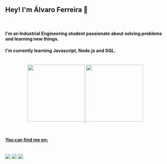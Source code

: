 ## Hey! I'm Álvaro Ferreira 👋
</br>

#### I'm an Industrial Engineering student passionate about solving problems and learning new things.

#### I'm currently learning <strong>Javascript</strong>, <strong>Node.js</strong> and <strong>SQL</strong>.

</br>
<div align="center">
  <a href="https://github.com/alvaroaxsmith">
  <img height="180em" src="https://github-readme-stats.vercel.app/api?username=alvaroaxsmith&show_icons=true&theme=dracula&include_all_commits=true&count_private=true"/>
  <img height="180em" src="https://github-readme-stats.vercel.app/api/top-langs/?username=alvaroaxsmith&layout=compact&langs_count=7&theme=dracula"/>
</div>
<div style="display: inline_block"><br>

</div>
  
  ## 

  #### You can find me on:
  </br>
 
<div> 
  <a href="https://twitter.com/alvaroaxsmith" target="_blank"><img src="https://img.shields.io/badge/Twitter-%231999c9?style=for-the-badge&logo=twitter&logoColor=white" target="_blank"></a>
  <a href = "mailto:machadoferreiraalvaro@gmail.com"><img src="https://img.shields.io/badge/-Gmail-%23333?style=for-the-badge&logo=gmail&logoColor=white" target="_blank"></a>
  <a href="https://www.linkedin.com/in/alvaromachadoferreira/" target="_blank"><img src="https://img.shields.io/badge/-LinkedIn-%230077B5?style=for-the-badge&logo=linkedin&logoColor=white" target="_blank"></a> 




<!--
**alvaroaxsmith/alvaroaxsmith** is a ✨ _special_ ✨ repository because its `README.md` (this file) appears on your GitHub profile.

Here are some ideas to get you started:

- 🔭 I’m currently working on ...
- 🌱 I’m currently learning ...
- 👯 I’m looking to collaborate on ...
- 🤔 I’m looking for help with ...
- 💬 Ask me about ...
- 📫 How to reach me: ...
- 😄 Pronouns: ...
- ⚡ Fun fact: ...
-->
